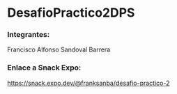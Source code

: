 # DesafioPractico2DPS
### Integrantes: 
Francisco Alfonso Sandoval Barrera
### Enlace a Snack Expo:
https://snack.expo.dev/@franksanba/desafio-practico-2
